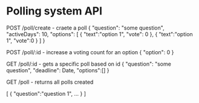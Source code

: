 # Polling system API

POST /poll/create - craete a poll
{
"question": "some question",
"activeDays": 10,
"options": [
{
"text":"option 1",
"vote": 0
},
{
"text":"option 1",
"vote":0
}
]
}

POST /poll/:id - increase a voting count for an option
{
"option": 0
}

GET /poll/:id - gets a specific poll based on id
{
"question": "some question",
"deadline": Date,
"options":[]
}

GET /poll - returns all polls created

[
{
"question":"question 1",
...
}
]
